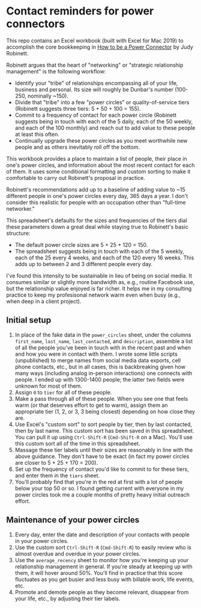 # Contact reminders for power connectors

This repo contains an Excel workbook (built with Excel for Mac 2019) to
accomplish the core bookkeeping in [How to be a Power
Connector](https://isbnsearch.org/isbn/9780071830737) by Judy Robinett.

Robinett argues that the heart of "networking" or "strategic relationship
management" is the following workflow:

- Identify your "tribe" of relationships encompassing all of your life,
  business and personal. Its size will roughly be Dunbar's number (100-250,
  nominally ~150).
- Divide that "tribe" into a few "power circles" or quality-of-service tiers
  (Robinett suggests three tiers: 5 + 50 + 100 = 155).
- Commit to a frequency of contact for each power circle (Robinett suggests
  being in touch with each of the 5 daily, each of the 50 weekly, and each of
  the 100 monthly) and reach out to add value to these people at least this
  often.
- Continually upgrade these power circles as you meet worthwhile new people and
  as others inevitably roll off the bottom.

This workbook provides a place to maintain a list of people, their place in
one's power circles, and information about the most recent contact for each of
them. It uses some conditional formatting and custom sorting to make it
comfortable to carry out Robinett's proposal in practice.

Robinett's recommendations add up to a baseline of adding value to ~15
different people in one's power circles every day, 365 days a year. I don't
consider this realistic for people with an occupation other than "full-time
networker."

This spreadsheet's defaults for the sizes and frequencies of the tiers dial
these parameters down a great deal while staying true to Robinett's basic
structure:

- The default power circle sizes are 5 + 25 + 120 = 150.
- The spreadsheet suggests being in touch with each of the 5 weekly, each of
  the 25 every 4 weeks, and each of the 120 every 16 weeks. This adds up to
  between 2 and 3 different people every day.

I've found this intensity to be sustainable in lieu of being on social media.
It consumes similar or slightly more bandwidth as, e.g., routine Facebook use,
but the relationship value enjoyed is far richer.  It helps me in my consulting
practice to keep my profesisonal network warm even when busy (e.g., when deep
in a client project).

## Initial setup

1. In place of the fake data in the `power_circles` sheet, under the columns
   `first_name`, `last_name`, `last_contacted`, and `description`, assemble a
   list of all the people you've been in touch with in the recent past and when
   and how you were in contact with them. I wrote some little scripts
   (unpublished) to merge names from social media data exports, cell phone
   contacts, etc., but in all cases, this is backbreaking given how many ways
   (including analog in-person interactions) one connects with people. I ended
   up with 1300-1400 people; the latter two fields were unknown for most of
   them.
1. Assign `0` to `tier` for all of these people.
1. Make a pass through all of these people. When you see one that feels warm
   (or that deserves effort to get to warm), assign them an appropriate tier
   (1, 2, or 3, 3 being closest) depending on how close they are.
1. Use Excel's "custom sort" to sort people by tier, then by last contacted,
   then by last name. This custom sort has been saved in this spreadsheet. You
   can pull it up using `Ctrl-Shift-R` (`Cmd-Shift-R` on a Mac). You'll use
   this custom sort all of the time in this spreadsheet.
1. Massage these tier labels until their sizes are reasonably in line with the
   above guidance. They don't have to be exact (in fact my power circles are
   closer to 5 + 25 + 170 = 200).
1. Set up the frequency of contact you'd like to commit to for these tiers, and
   enter them in the `tiers` sheet.
1. You'll probably find that you're in the red at first with a lot of people
   below your top 50 or so. I found getting current with everyone in my power
   circles took me a couple months of pretty heavy initial outreach effort.

## Maintenance of your power circles

1. Every day, enter the date and description of your contacts with people in
   your power circles.
1. Use the custom sort `Ctrl-Shift-R` (`Cmd-Shift-R`) to easily review who is
   almost overdue and overdue in your power circles.
1. Use the `average_recency` sheet to monitor how you're keeping up your
   relationship management in general. If you're steady at keeping up with
   them, it will hover around 50%. You'll find in practice that this score
   fluctuates as you get busier and less busy with billable work, life events,
   etc.
1. Promote and demote people as they become relevant, disappear from your life,
   etc., by adjusting their tier labels.
